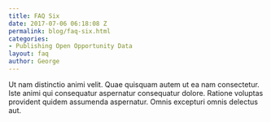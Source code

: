 ```yaml
---
title: FAQ Six
date: 2017-07-06 06:18:08 Z
permalink: blog/faq-six.html
categories:
- Publishing Open Opportunity Data
layout: faq
author: George
---
```


Ut nam distinctio animi velit. Quae quisquam autem ut ea nam consectetur. Iste animi qui consequatur aspernatur consequatur dolore. Ratione voluptas provident quidem assumenda aspernatur. Omnis excepturi omnis delectus aut.